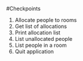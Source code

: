#Checkpoints

1. Allocate people to rooms
2. Get list of allocations
3. Print allocation list
4. List unallocated people
5. List people in a room
0. Quit application
